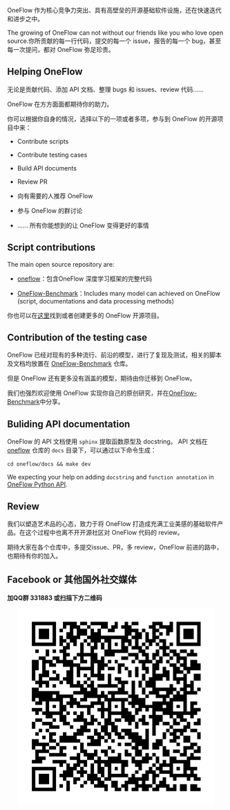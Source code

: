

OneFlow 作为核心竞争力突出、具有高壁垒的开源基础软件设施，还在快速迭代和进步之中。

The growing of OneFlow can not without our friends like you who love open source.你所贡献的每一行代码，提交的每一个 issue，报告的每一个 bug，甚至每一次提问，都对 OneFlow 弥足珍贵。

## Helping OneFlow

无论是贡献代码、添加 API 文档、整理 bugs 和 issues、review 代码……

OneFlow 在方方面面都期待你的助力。

你可以根据你自身的情况，选择以下的一项或者多项，参与到 OneFlow 的开源项目中来：

* Contribute scripts

* Contribute testing cases

* Build API documents

* Review PR

* 向有需要的人推荐 OneFlow

* 参与 OneFlow 的群讨论

* …… 所有你能想到的让 OneFlow 变得更好的事情


## Script contributions
The main open source repository are:

* [oneflow](https://github.com/Oneflow-Inc/oneflow)：包含OneFlow 深度学习框架的完整代码

* [OneFlow-Benchmark](https://github.com/Oneflow-Inc/OneFlow-Benchmark)：Includes many model can achieved on OneFlow (script, documentations and data processing methods)

你也可以在[这里](https://github.com/Oneflow-Inc)找到或者创建更多的 OneFlow 开源项目。

## Contribution of the testing case

OneFlow 已经对现有的多种流行、前沿的模型，进行了复现及测试，相关的脚本及文档均放置在 [OneFlow-Benchmark](https://github.com/Oneflow-Inc/OneFlow-Benchmark) 仓库。

但是 OneFlow 还有更多没有涵盖的模型，期待由你迁移到 OneFlow。

我们也强烈欢迎使用 OneFlow 实现你自己的原创研究，并在[OneFlow-Benchmark](https://github.com/Oneflow-Inc/OneFlow-Benchmark)中分享。

## Buliding API documentation
OneFlow 的 API 文档使用 `sphinx` 提取函数原型及 docstring。 API 文档在 [oneflow](https://github.com/Oneflow-Inc/oneflow) 仓库的 `docs` 目录下，可以通过以下命令生成：

```shell
cd oneflow/docs && make dev
```

We expecting your help on adding `docstring` and `function annotation` in [OneFlow Python API](https://github.com/Oneflow-Inc/oneflow/tree/develop/oneflow/python).

## Review
我们以塑造艺术品的心态，致力于将 OneFlow 打造成充满工业美感的基础软件产品。在这个过程中也离不开开源社区对 OneFlow 代码的 review。

期待大家在各个仓库中，多提交issue、PR，多 review，OneFlow 前进的路中，也期待有你的加入。

## Facebook or 其他国外社交媒体

**加QQ群 331883 或扫描下方二维码**

<div align="center">
    <img src="imgs/qq_group.png" align='center'/>
</div>